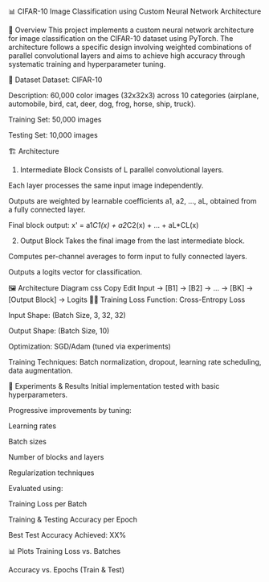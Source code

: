 📊 CIFAR-10 Image Classification using Custom Neural Network Architecture

📌 Overview
This project implements a custom neural network architecture for image classification on the CIFAR-10 dataset using PyTorch. The architecture follows a specific design involving weighted combinations of parallel convolutional layers and aims to achieve high accuracy through systematic training and hyperparameter tuning.

📂 Dataset
Dataset: CIFAR-10

Description: 60,000 color images (32x32x3) across 10 categories (airplane, automobile, bird, cat, deer, dog, frog, horse, ship, truck).

Training Set: 50,000 images

Testing Set: 10,000 images

🏗️ Architecture
1. Intermediate Block
Consists of L parallel convolutional layers.

Each layer processes the same input image independently.

Outputs are weighted by learnable coefficients a1, a2, ..., aL, obtained from a fully connected layer.

Final block output:
x' = a1*C1(x) + a2*C2(x) + ... + aL*CL(x)

2. Output Block
Takes the final image from the last intermediate block.

Computes per-channel averages to form input to fully connected layers.

Outputs a logits vector for classification.

🖼️ Architecture Diagram
css
Copy
Edit
Input → [B1] → [B2] → ... → [BK] → [Output Block] → Logits
🏋️‍♂️ Training
Loss Function: Cross-Entropy Loss

Input Shape: (Batch Size, 3, 32, 32)

Output Shape: (Batch Size, 10)

Optimization: SGD/Adam (tuned via experiments)

Training Techniques: Batch normalization, dropout, learning rate scheduling, data augmentation.

🚀 Experiments & Results
Initial implementation tested with basic hyperparameters.

Progressive improvements by tuning:

Learning rates

Batch sizes

Number of blocks and layers

Regularization techniques

Evaluated using:

Training Loss per Batch

Training & Testing Accuracy per Epoch

Best Test Accuracy Achieved: XX%

📊 Plots
Training Loss vs. Batches

Accuracy vs. Epochs (Train & Test)
